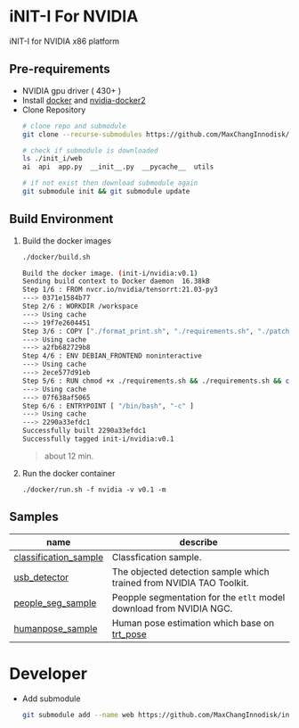 # iNIT-I For NVIDIA
iNIT-I for NVIDIA x86 platform

## Pre-requirements
* NVIDIA gpu driver ( 430+ )
* Install [docker](https://max-c.notion.site/Install-Docker-9a0927c9b8aa4455b66548843246152f) and [nvidia-docker2](https://max-c.notion.site/Install-NVIDIA-Docker-b15e1b2930f646f389675bde6a04c9e2)
* Clone Repository
    ```bash
    # clone repo and submodule
    git clone --recurse-submodules https://github.com/MaxChangInnodisk/init-i-nvidia.git
    
    # check if submodule is downloaded
    ls ./init_i/web
    ai  api  app.py  __init__.py  __pycache__  utils

    # if not exist then download submodule again
    git submodule init && git submodule update
    ```

## Build Environment

1. Build the docker images
    ```bash
    ./docker/build.sh

    Build the docker image. (init-i/nvidia:v0.1)
    Sending build context to Docker daemon  16.38kB
    Step 1/6 : FROM nvcr.io/nvidia/tensorrt:21.03-py3
    ---> 0371e1584b77
    Step 2/6 : WORKDIR /workspace
    ---> Using cache
    ---> 19f7e2604451
    Step 3/6 : COPY ["./format_print.sh", "./requirements.sh", "./patch_pose.sh", "/workspace/" ]
    ---> Using cache
    ---> a2fb682729b8
    Step 4/6 : ENV DEBIAN_FRONTEND noninteractive
    ---> Using cache
    ---> 2ece577d91eb
    Step 5/6 : RUN chmod +x ./requirements.sh && ./requirements.sh && chmod +x ./patch_pose.sh && ./patch_pose.sh && rm ./*.sh
    ---> Using cache
    ---> 07f638af5065
    Step 6/6 : ENTRYPOINT [ "/bin/bash", "-c" ]
    ---> Using cache
    ---> 2290a33efdc1
    Successfully built 2290a33efdc1
    Successfully tagged init-i/nvidia:v0.1
    ```
    > about 12 min.
2. Run the docker container
    ```shelld
    ./docker/run.sh -f nvidia -v v0.1 -m
    ```

## Samples
| name | describe 
| ---- | -------- 
| [classification_sample](app/classification_sample/README.md)    |  Classfication sample.  
| [usb_detector](app/usb_detector/README.md)   | The objected detection sample which trained from NVIDIA TAO Toolkit.
| [people_seg_sample](app/people_seg_sample/README.md)   | Peopple segmentation for the `etlt` model download from NVIDIA NGC.
| [humanpose_sample](app/humanpose_sample/README.md) | Human pose estimation which base on [trt_pose](https://github.com/NVIDIA-AI-IOT/trt_pose)


# Developer
* Add submodule
    ```bash
    git submodule add --name web https://github.com/MaxChangInnodisk/init-i-web-api.git ./init_i/web
    ```